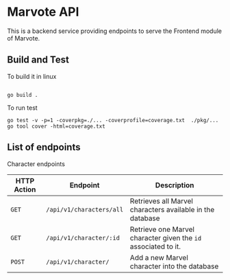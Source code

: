 # Marvote API

This is a backend service providing endpoints to serve the Frontend module of Marvote.

## Build and Test

To build it in linux

```shell

go build .

```

To run test

```
go test -v -p=1 -coverpkg=./... -coverprofile=coverage.txt  ./pkg/...
go tool cover -html=coverage.txt
```

## List of endpoints

Character endpoints

| HTTP Action | Endpoint    | Description|
|-------------|-------------|------------|
| `GET`       | `/api/v1/characters/all` | Retrieves all Marvel characters available in the database |
| `GET`       | `/api/v1/character/:id` | Retrieve one Marvel character given the `id` associated to it. |
| `POST`      | `/api/v1/character/` | Add a new Marvel character into the database |
